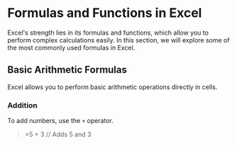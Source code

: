# Formulas and Functions in Excel

Excel's strength lies in its formulas and functions, which allow you to perform complex calculations easily. In this section, we will explore some of the most commonly used formulas in Excel.

## Basic Arithmetic Formulas

Excel allows you to perform basic arithmetic operations directly in cells.

### Addition
To add numbers, use the `+` operator.

> =5 + 3  // Adds 5 and 3
